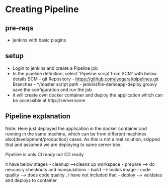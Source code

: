

# Creating Pipeline 

## pre-reqs
- jenkins with basic plugins

## setup
-  Login to jenkins and create a Pipeline job
- In the pipeline definition, select 'Pipeline script from SCM' with below details
	SCM - git
	Repository - https://github.com/jyogaraj/pipelines.git
	Branches - */master
	script path - jenkinsfile-demoapp-deploy.groovy
	save the configuration and run the job
- it will create own docker container and deploy the application which can be accessible at http://servername


## Pipeline explanation
Note: Here just deployed the application in the docker container and running in the same machine, which can be from different machines also[development/production] cases.
As this is not a real solution, skipped that and assumed we are deploying to same server box.


Pipeline is only CI ready not CD ready

it have below stages
	- cleanup -->cleans up workspace
	- prepare --> do neccasry checkouts and manipulations
	- build --> builds image
	- code quality --> does code quality , i have not included that
	- deploy --> validates and deploys to container
